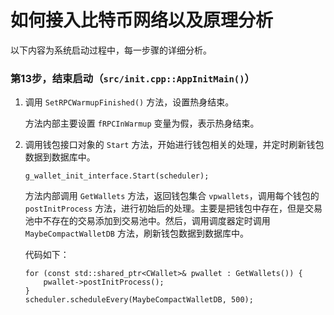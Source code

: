 #   如何接入比特币网络以及原理分析

以下内容为系统启动过程中，每一步骤的详细分析。


### 第13步，结束启动（`src/init.cpp::AppInitMain()`）

1.  调用 `SetRPCWarmupFinished()` 方法，设置热身结束。

    方法内部主要设置 `fRPCInWarmup` 变量为假，表示热身结束。

2.  调用钱包接口对象的 `Start` 方法，开始进行钱包相关的处理，并定时刷新钱包数据到数据库中。

        g_wallet_init_interface.Start(scheduler);

    方法内部调用 `GetWallets` 方法，返回钱包集合 `vpwallets`，调用每个钱包的 `postInitProcess` 方法，进行初始后的处理。主要是把钱包中存在，但是交易池中不存在的交易添加到交易池中。然后，调用调度器定时调用 `MaybeCompactWalletDB` 方法，刷新钱包数据到数据库中。

    代码如下：

        for (const std::shared_ptr<CWallet>& pwallet : GetWallets()) {
            pwallet->postInitProcess();
        }
        scheduler.scheduleEvery(MaybeCompactWalletDB, 500);
